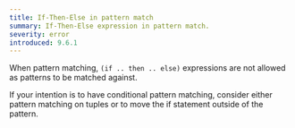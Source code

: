 ```yaml
---
title: If-Then-Else in pattern match
summary: If-Then-Else expression in pattern match.
severity: error
introduced: 9.6.1
---
```


When pattern matching, `(if .. then .. else)` expressions are not allowed as patterns to be matched against.

If your intention is to have conditional pattern matching, consider either pattern matching on tuples or to move the if statement outside of the pattern.
